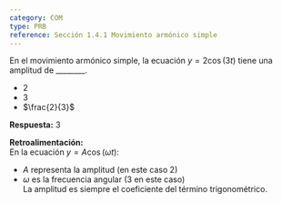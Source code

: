 ```yaml
---
category: COM
type: PRB  
reference: Sección 1.4.1 Movimiento armónico simple  
---
```


En el movimiento armónico simple, la ecuación $y = 2\cos(3t)$ tiene una amplitud de \_\_\_\_\_\_\_\_.  

- $2$  
- $3$  
- $\frac{2}{3}$  

**Respuesta:** $3$

**Retroalimentación:**  
En la ecuación $y = A\cos(\omega t)$:  
- $A$ representa la amplitud (en este caso $2$)  
- $\omega$ es la frecuencia angular ($3$ en este caso)  
La amplitud es siempre el coeficiente del término trigonométrico.

